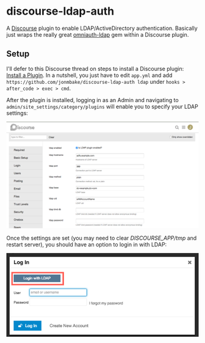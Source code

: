 # discourse-ldap-auth

A [Discourse](https://github.com/discourse/discourse) plugin to enable LDAP/ActiveDirectory authentication.  Basically just wraps the really great [omniauth-ldap](https://github.com/intridea/omniauth-ldap) gem within a Discourse plugin.

## Setup

I'll defer to this Discourse thread on steps to install a Discourse plugin: [Install a Plugin](https://meta.discourse.org/t/install-a-plugin/19157).  In a nutshell, you just have to edit `app.yml` and add `https://github.com/jonmbake/discourse-ldap-auth ldap` under `hooks > after_code > exec > cmd`.

After the plugin is installed, logging in as an Admin and navigating to `admin/site_settings/category/plugins` will enable you to specify your LDAP settings:

![Settings Page](https://github.com/jonmbake/screenshots/blob/master/discourse-ldap-auth/settings.png)

Once the settings are set (you may need to clear *DISCOURSE_APP/tmp* and restart server), you should have an option to login in with LDAP:

![Login Popup](https://raw.githubusercontent.com/jonmbake/screenshots/master/discourse-ldap-auth/login.png)



